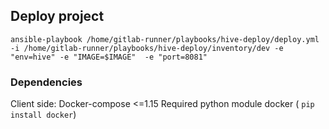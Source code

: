 ## Deploy project
```
ansible-playbook /home/gitlab-runner/playbooks/hive-deploy/deploy.yml -i /home/gitlab-runner/playbooks/hive-deploy/inventory/dev -e "env=hive" -e "IMAGE=$IMAGE"  -e "port=8081"
```
### Dependencies

Client side:
Docker-compose <=1.15
Required python module docker ( ```pip install docker```)
